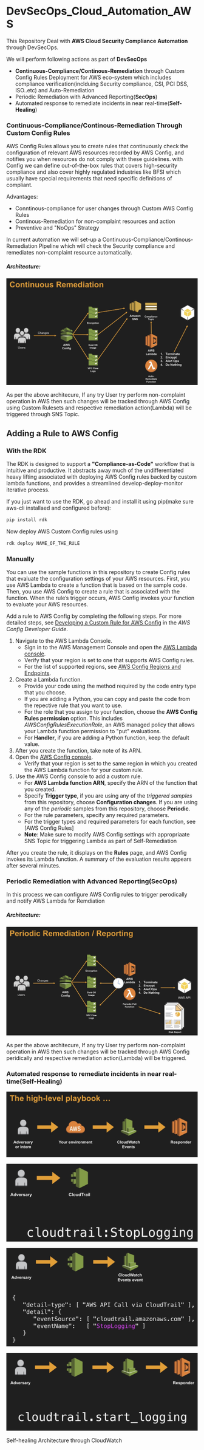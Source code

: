 # DevSecOps_Cloud_Automation_AWS
This Repository Deal with **AWS Cloud Security Compliance Automation** through DevSecOps.

We will perform following actions as part of **DevSecOps**
  - **Continuous-Compliance/Continous-Remediation** through Custom Config Rules Deployment for AWS eco-system which includes compliance verification(inclduing Security compliance, CSI, PCI DSS, ISO..etc) and Auto-Remediation
  - Periodic Remediation with Advanced Reporting(**SecOps**)
  - Automated response to remediate incidents in near real-time(**Self-Healing**)


### Continuous-Compliance/Continous-Remediation Through Custom Config Rules
AWS Config Rules allows you to create rules that continuously check the configuration of relevant AWS resources recorded by AWS Config, and notifies you when resources do not comply with these guidelines. with Config we can define out-of-the-box rules that covers high-security compliance and also cover highly regulated industries like BFSI which usually have special requirements that need specific definitions of compliant.

Advantages:
  - Conntinous-compliance for user changes through Custom AWS Config Rules
  - Continous-Remediation for non-complaint resources and action
  - Preventive and "NoOps" Strategy

In current automation we will set-up a Continuous-Compliance/Continous-Remediation Pipeline which will check the Security compliance and remediates non-complaint resource automatically. 

##### Architecture:

[![Continuous-Compliance/Continous-Remediation](https://raw.githubusercontent.com/aditya-/DevSecOps_Cloud_Automation_AWS/master/wiki_assets/CR1.jpg "Continuous-Compliance/Continous-Remediation")](# "Continuous-Compliance/Continous-Remediation")

As per the above architecure, If any try User try perform non-complaint operation in AWS then such changes will be tracked through AWS Config using Custom Rulesets and respective remediation action(Lambda) will be triggered through SNS Topic.

## Adding a Rule to AWS Config
### With the RDK

The RDK is designed to support a **"Compliance-as-Code"** workflow that is intuitive and productive. It abstracts away much of the undifferentiated heavy lifting associated with deploying AWS Config rules backed by custom lambda functions, and provides a streamlined develop-deploy-monitor iterative process.

If you just want to use the RDK, go ahead and install it using pip(make sure aws-cli installaed and configured before):
```sh
pip install rdk
```
Now deploy AWS Custom Config rules using
```sh
rdk deploy NAME_OF_THE_RULE
```

### Manually
You can use the sample functions in this repository to create Config rules that evaluate the configuration settings of your AWS resources. First, you use AWS Lambda to create a function that is based on the sample code. Then, you use AWS Config to create a rule that is associated with the function. When the rule’s trigger occurs, AWS Config invokes your function to evaluate your AWS resources.

Add a rule to AWS Config by completing the following steps. For more detailed steps, see [Developing a Custom Rule for AWS Config](http://docs.aws.amazon.com/config/latest/developerguide/evaluate-config_develop-rules_nodejs.html) in the *AWS Config Developer Guide*.

1. Navigate to the AWS Lambda Console.
	- Sign in to the AWS Management Console and open the [AWS Lambda console](https://console.aws.amazon.com/lambda/).
	- Verify that your region is set to one that supports AWS Config rules.
	- For the list of supported regions, see [AWS Config Regions and Endpoints](http://docs.aws.amazon.com/general/latest/gr/rande.html#awsconfig_region).
2. Create a Lambda function.
	- Provide your code using the method required by the code entry type that you choose.  
	- If you are adding a Python, you can copy and paste the code from the repective rule that you want to use. 
	- For the role that you assign to your function, choose the **AWS Config Rules permission** option. This includes *AWSConfigRulesExecutionRole*, an AWS managed policy that allows your Lambda function permission to "put" evaluations.
	- For **Handler**, if you are adding a Python function, keep the default value. 
3. After you create the function, take note of its ARN.  
4. Open the [AWS Config console](https://console.aws.amazon.com/config/).   
	- Verify that your region is set to the same region in which you created the AWS Lambda function for your custom rule.  
5. Use the AWS Config console to add a custom rule.  
	- For **AWS Lambda function ARN**, specify the ARN of the function that you created.
	- Specify **Trigger type**, if you are using any of the *triggered samples* from this repository, choose **Configuration changes**. If you are using any of the *periodic* samples from this repository, choose **Periodic**.
	- For the rule parameters, specify any required parameters.
	- For the trigger types and required parameters for each function, see [AWS Config Rules]
	- **Note**: Make sure to modify AWS Config settings with appropriaate SNS Topic for triggering Lambda as part of Self-Remediation

After you create the rule, it displays on the **Rules** page, and AWS Config invokes its Lambda function. A summary of the evaluation results appears after several minutes.

### Periodic Remediation with Advanced Reporting(**SecOps**)
In this process we can configure AWS Config rules to trigger perodically and notify AWS Lambda for Remdiation 
##### Architecture:

[![SecOps](https://raw.githubusercontent.com/aditya-/DevSecOps_Cloud_Automation_AWS/master/wiki_assets/CR2.jpg "SecOps")](# "SecOps")

As per the above architecure, If any try User try perform non-complaint operation in AWS then such changes will be tracked through AWS Config peridically and respective remediation action(Lambda) will be triggered.



### Automated response to remediate incidents in near real-time(**Self-Healing**)

![CloudWatch_Events_SecOps](https://raw.githubusercontent.com/aditya-/DevSecOps_Cloud_Automation_AWS/master/wiki_assets/CR3.jpg "CloudWatch_Events_SecOps")

![CloudWatch_Events_SecOps](https://raw.githubusercontent.com/aditya-/DevSecOps_Cloud_Automation_AWS/master/wiki_assets/CR4.jpg "CloudWatch_Events_SecOps")

![CloudWatch_Events_SecOps](https://raw.githubusercontent.com/aditya-/DevSecOps_Cloud_Automation_AWS/master/wiki_assets/CR5.jpg "CloudWatch_Events_SecOps")

![CloudWatch_Events_SecOps](https://raw.githubusercontent.com/aditya-/DevSecOps_Cloud_Automation_AWS/master/wiki_assets/CR6.jpg "CloudWatch_Events_SecOps")

Self-healing Architecture through CloudWatch
